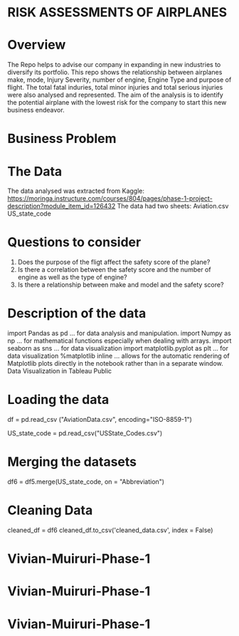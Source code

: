 # RISK ASSESSMENTS OF AIRPLANES 


# Overview
The Repo helps to advise our company in expanding in new industries to diversify its portfolio. 
This repo shows the relationship between airplanes make, mode, Injury Severity, number of engine, Engine Type and purpose of flight. 
The total fatal induries, total minor injuries and total serious injuries were also analysed and represented. 
The aim of the analysis is to identify the potential airplane with the lowest risk for the company to start this new business endeavor. 

# Business Problem


# The Data
The data analysed was extracted from Kaggle: 
https://moringa.instructure.com/courses/804/pages/phase-1-project-description?module_item_id=126432
The data had two sheets: 
	Aviation.csv
	US_state_code

# Questions to consider

1. Does the purpose of the fligt affect the safety score of the plane?
2. Is there a correlation between the safety score and the number of engine as well as the type of engine? 
3. Is there a relationship between make and model and the safety score? 

# Description of the data
import Pandas as pd ... for data analysis and manipulation.
import Numpy as np ... for mathematical functions especially when dealing with arrays.
import seaborn as sns ... for data visualization
import matplotlib.pyplot as plt ... for data visualization
%matplotlib inline ... allows for the automatic rendering of Matplotlib plots directly in the notebook rather than in a separate window.
Data Visualization in Tableau Public

# Loading the data
df = pd.read_csv ("AviationData.csv", encoding="ISO-8859-1")

US_state_code = pd.read_csv("USState_Codes.csv")


# Merging the datasets
df6 = df5.merge(US_state_code, on = "Abbreviation")

# Cleaning Data
cleaned_df = df6
cleaned_df.to_csv('cleaned_data.csv', index = False)


# Vivian-Muiruri-Phase-1
# Vivian-Muiruri-Phase-1
# Vivian-Muiruri-Phase-1
